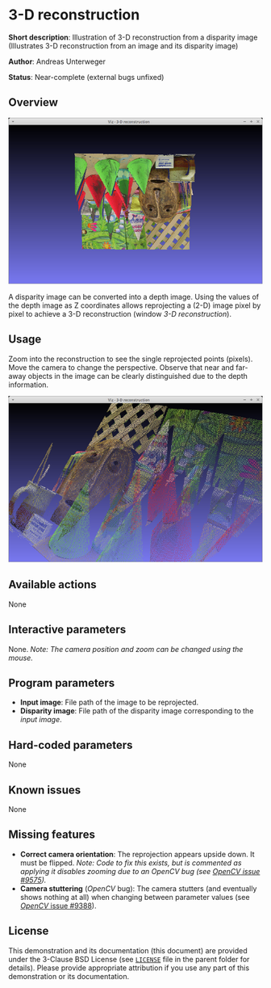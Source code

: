 3-D reconstruction
==================

**Short description**: Illustration of 3-D reconstruction from a disparity image (Illustrates 3-D reconstruction from an image and its disparity image)

**Author**: Andreas Unterweger

**Status**: Near-complete (external bugs unfixed)

Overview
--------

![Screenshot](../screenshots/reconstruct3d.png)

A disparity image can be converted into a depth image. Using the values of the depth image as Z coordinates allows reprojecting a (2-D) image pixel by pixel to achieve a 3-D reconstruction (window *3-D reconstruction*).

Usage
-----

Zoom into the reconstruction to see the single reprojected points (pixels). Move the camera to change the perspective. Observe that near and far-away objects in the image can be clearly distinguished due to the depth information.

![Screenshot after zooming in](../screenshots/reconstruct3d_zoomed.png)

Available actions
-----------------

None

Interactive parameters
----------------------

None. *Note: The camera position and zoom can be changed using the mouse.*

Program parameters
------------------

* **Input image**: File path of the image to be reprojected.
* **Disparity image**: File path of the disparity image corresponding to the *input image*.

Hard-coded parameters
---------------------

None

Known issues
------------

None

Missing features
----------------

* **Correct camera orientation**: The reprojection appears upside down. It must be flipped. *Note: Code to fix this exists, but is commented as applying it disables zooming due to an *OpenCV* bug (see [*OpenCV* issue #9575](https://github.com/opencv/opencv/issues/9575)).*
* **Camera stuttering** (*OpenCV* bug): The camera stutters (and eventually shows nothing at all) when changing between parameter values (see [*OpenCV* issue #9388](https://github.com/opencv/opencv/issues/9388)).

License
-------

This demonstration and its documentation (this document) are provided under the 3-Clause BSD License (see [`LICENSE`](../LICENSE) file in the parent folder for details). Please provide appropriate attribution if you use any part of this demonstration or its documentation.
